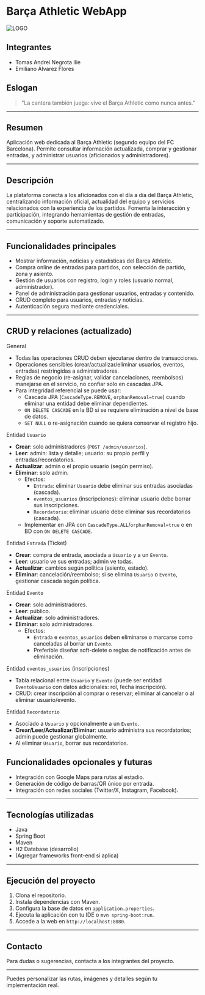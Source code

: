 # Barça Athletic WebApp

![LOGO](ruta/a/tu/logo.png)

## Integrantes

- Tomas Andrei Negrota Ilie
- Emiliano Álvarez Flores

## Eslogan

> "La cantera también juega: vive el Barça Athletic como nunca antes."

---

## Resumen

Aplicación web dedicada al Barça Athletic (segundo equipo del FC Barcelona). Permite consultar información actualizada, comprar y gestionar entradas, y administrar usuarios (aficionados y administradores).

---

## Descripción

La plataforma conecta a los aficionados con el día a día del Barça Athletic, centralizando información oficial, actualidad del equipo y servicios relacionados con la experiencia de los partidos. Fomenta la interacción y participación, integrando herramientas de gestión de entradas, comunicación y soporte automatizado.

---

## Funcionalidades principales

- Mostrar información, noticias y estadísticas del Barça Athletic.
- Compra online de entradas para partidos, con selección de partido, zona y asiento.
- Gestión de usuarios con registro, login y roles (usuario normal, administrador).
- Panel de administración para gestionar usuarios, entradas y contenido.
- CRUD completo para usuarios, entradas y noticias.
- Autenticación segura mediante credenciales.

---

## CRUD y relaciones (actualizado)

General
- Todas las operaciones CRUD deben ejecutarse dentro de transacciones.
- Operaciones sensibles (crear/actualizar/eliminar usuarios, eventos, entradas) restringidas a administradores.
- Reglas de negocio (re-asignar, validar cancelaciones, reembolsos) manejarse en el servicio, no confiar solo en cascadas JPA.
- Para integridad referencial se puede usar:
    - Cascada JPA (`CascadeType.REMOVE`, `orphanRemoval=true`) cuando eliminar una entidad debe eliminar dependientes.
    - `ON DELETE CASCADE` en la BD si se requiere eliminación a nivel de base de datos.
    - `SET NULL` o re-asignación cuando se quiera conservar el registro hijo.

Entidad `Usuario`
- **Crear**: solo administradores (`POST /admin/usuarios`).
- **Leer**: admin: lista y detalle; usuario: su propio perfil y entradas/recordatorios.
- **Actualizar**: admin o el propio usuario (según permiso).
- **Eliminar**: solo admin.
    - Efectos:
        - `Entrada`: eliminar `Usuario` debe eliminar sus entradas asociadas (cascada).
        - `eventos_usuarios` (inscripciones): eliminar usuario debe borrar sus inscripciones.
        - `Recordatorio`: eliminar usuario debe eliminar sus recordatorios (cascada).
    - Implementar en JPA con `CascadeType.ALL`/`orphanRemoval=true` o en BD con `ON DELETE CASCADE`.

Entidad `Entrada` (Ticket)
- **Crear**: compra de entrada, asociada a `Usuario` y a un `Evento`.
- **Leer**: usuario ve sus entradas; admin ve todas.
- **Actualizar**: cambios según política (asiento, estado).
- **Eliminar**: cancelación/reembolso; si se elimina `Usuario` o `Evento`, gestionar cascada según política.

Entidad `Evento`
- **Crear**: solo administradores.
- **Leer**: público.
- **Actualizar**: solo administradores.
- **Eliminar**: solo administradores.
    - Efectos:
        - `Entrada` e `eventos_usuarios` deben eliminarse o marcarse como canceladas al borrar un `Evento`.
        - Preferible diseñar soft-delete o reglas de notificación antes de eliminación.

Entidad `eventos_usuarios` (inscripciones)
- Tabla relacional entre `Usuario` y `Evento` (puede ser entidad `EventoUsuario` con datos adicionales: rol, fecha inscripción).
- CRUD: crear inscripción al comprar o reservar; eliminar al cancelar o al eliminar usuario/evento.

Entidad `Recordatorio`
- Asociado a `Usuario` y opcionalmente a un `Evento`.
- **Crear/Leer/Actualizar/Eliminar**: usuario administra sus recordatorios; admin puede gestionar globalmente.
- Al eliminar `Usuario`, borrar sus recordatorios.

## Funcionalidades opcionales y futuras

- Integración con Google Maps para rutas al estadio.
- Generación de código de barras/QR único por entrada.
- Integración con redes sociales (Twitter/X, Instagram, Facebook).

---

## Tecnologías utilizadas

- Java
- Spring Boot
- Maven
- H2 Database (desarrollo)
- (Agregar frameworks front-end si aplica)

---

## Ejecución del proyecto

1. Clona el repositorio.
2. Instala dependencias con Maven.
3. Configura la base de datos en `application.properties`.
4. Ejecuta la aplicación con tu IDE o `mvn spring-boot:run`.
5. Accede a la web en `http://localhost:8080`.

---

## Contacto

Para dudas o sugerencias, contacta a los integrantes del proyecto.

---

Puedes personalizar las rutas, imágenes y detalles según tu implementación real.